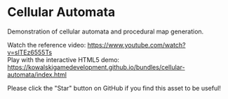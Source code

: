 # Cellular Automata
Demonstration of cellular automata and procedural map generation.

Watch the reference video: https://www.youtube.com/watch?v=slTEz6555Ts  
Play with the interactive HTML5 demo: https://kowalskigamedevelopment.github.io/bundles/cellular-automata/index.html

Please click the "Star" button on GitHub if you find this asset to be useful!